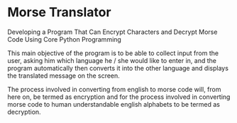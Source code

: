 # Morse Translator

Developing a Program That Can Encrypt Characters and Decrypt Morse Code Using Core Python Programming

This main objective of the program is to be able to collect input from the user, asking him which language he / she would like to enter in, and the program automatically then converts it into the other language and displays the translated message on the screen. 

The process involved in converting from english to morse code will, from here on, be termed as encryption and for the process involved in converting morse code to human understandable english alphabets to be termed as decryption.
